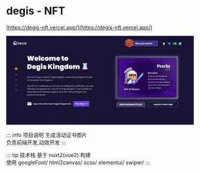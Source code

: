 # degis - NFT

[https://degis-nft.vercel.app/](https://degis-nft.vercel.app/)

![alt text](image/degis-nft.png)

::: info 项目说明
生成活动证书图片  
负责前端开发,动效开发
:::

::: tip 技术栈
基于 nuxt2\(vue2\) 构建  
使用 googleFont/ html2canvas/ scss/ elementui/ swiper/
:::
